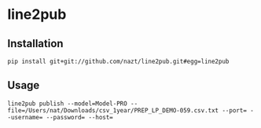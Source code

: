 # line2pub

## Installation

```
pip install git+git://github.com/nazt/line2pub.git#egg=line2pub
```

## Usage

```
line2pub publish --model=Model-PRO --file=/Users/nat/Downloads/csv_1year/PREP_LP_DEMO-059.csv.txt --port= --username= --password= --host=
```
